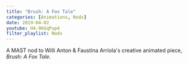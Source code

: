 ```yaml
---
title: "Brush: A Fox Tale"
categories: [Animations, Nods]
date: 2019-04-02
youtube: H4-96GqPup4
filter_playlist: Nods
---
```


A MAST nod to Willi Anton & Faustina Arriola's creative animated piece, _Brush: A Fox Tale_.